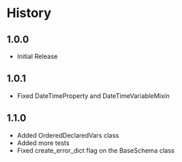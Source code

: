 # History

## 1.0.0

- Initial Release

## 1.0.1

- Fixed DateTimeProperty and DateTimeVariableMixin

## 1.1.0

- Added OrderedDeclaredVars class
- Added more tests
- Fixed create_error_dict flag on the BaseSchema class
